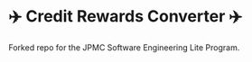 # :airplane: Credit Rewards Converter :airplane:
Forked repo for the JPMC Software Engineering Lite Program.
